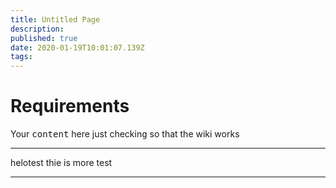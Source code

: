 ```yaml
---
title: Untitled Page
description: 
published: true
date: 2020-01-19T10:01:07.139Z
tags: 
---
```


# Requirements
Your <kbd>content</kbd> here just checkin<kbd>g</kbd> so that the wiki works


---
helotest
thie is more test

---
